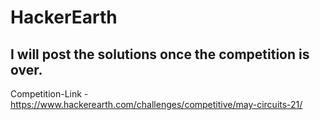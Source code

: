 # HackerEarth

## I will post the solutions once the competition is over.
Competition-Link - https://www.hackerearth.com/challenges/competitive/may-circuits-21/
